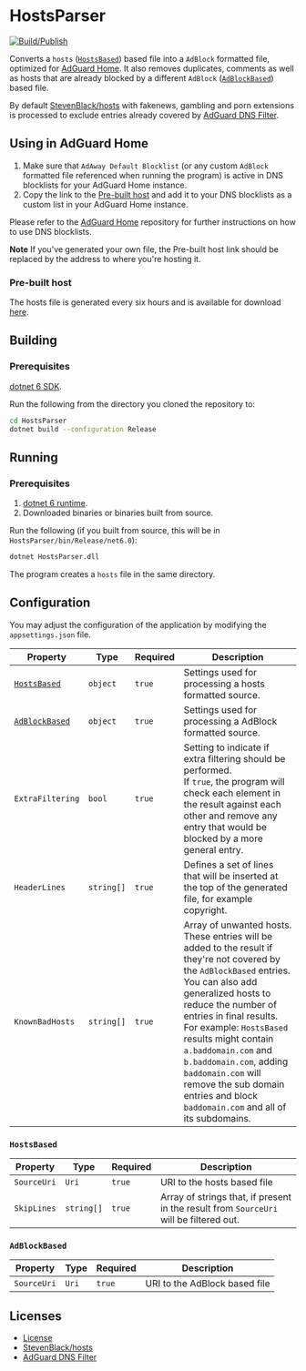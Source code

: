 # HostsParser
[![Build/Publish](https://github.com/henrikwidlund/HostsParser/actions/workflows/publish-hosts.yml/badge.svg)](https://github.com/henrikwidlund/HostsParser/actions/workflows/publish-hosts.yml)

Converts a `hosts` ([`HostsBased`](#hostsbased)) based file into a `AdBlock` formatted file, optimized for [AdGuard Home](https://github.com/AdguardTeam/AdGuardHome).
It also removes duplicates, comments as well as hosts that are already blocked by a different `AdBlock` ([`AdBlockBased`](#adblockbased)) based file.

By default [StevenBlack/hosts](https://github.com/StevenBlack/hosts) with fakenews, gambling and porn extensions is processed to exclude entries already covered by [AdGuard DNS Filter](https://github.com/AdguardTeam/AdGuardSDNSFilter).

## Using in AdGuard Home
1. Make sure that `AdAway Default Blocklist` (or any custom `AdBlock` formatted file referenced when running the program) is active in DNS blocklists for your AdGuard Home instance.
2. Copy the link to the [Pre-built host](#pre-built-host) and add it to your DNS blocklists as a custom list in your AdGuard Home instance.

Please refer to the [AdGuard Home](https://github.com/AdguardTeam/AdGuardHome) repository for further instructions on how to use DNS blocklists.

**Note** If you've generated your own file, the Pre-built host link should be replaced by the address to where you're hosting it.

### Pre-built host
The hosts file is generated every six hours and is available for download [here](https://henrikwidlund.github.io/HostsParser/hosts).

## Building
### Prerequisites
[dotnet 6 SDK](https://dotnet.microsoft.com/download).

Run the following from the directory you cloned the repository to:
```sh
cd HostsParser
dotnet build --configuration Release
```

## Running
### Prerequisites
1. [dotnet 6 runtime](https://dotnet.microsoft.com/download).
2. Downloaded binaries or binaries built from source.

Run the following (if you built from source, this will be in `HostsParser/bin/Release/net6.0`):
```sh
dotnet HostsParser.dll
```

The program creates a `hosts` file in the same directory.

## Configuration
You may adjust the configuration of the application by modifying the `appsettings.json` file.

| Property | Type | Required | Description |
|---|---|---|---|
|[`HostsBased`](#hostsbased)|`object`|`true`|Settings used for processing a hosts formatted source.|
|[`AdBlockBased`](#adblockbased)|`object`|`true`|Settings used for processing a AdBlock formatted source.|
|`ExtraFiltering`|`bool`|`true`|Setting to indicate if extra filtering should be performed.<br>If `true`, the program will check each element in the result against each other and remove any entry that would be blocked by a more general entry.|
|`HeaderLines`|`string[]`|`true`|Defines a set of lines that will be inserted at the top of the generated file, for example copyright.|
|`KnownBadHosts`|`string[]`|`true`|Array of unwanted hosts. These entries will be added to the result if they're not covered by the `AdBlockBased` entries.<br>You can also add generalized hosts to reduce the number of entries in final results.<br>For example: `HostsBased` results might contain `a.baddomain.com` and `b.baddomain.com`, adding `baddomain.com` will remove the sub domain entries and block `baddomain.com` and all of its subdomains.|

### <a name="hostsbased"></a>`HostsBased`
| Property | Type | Required | Description |
|---|---|---|---|
|`SourceUri`|`Uri`|`true`|URI to the hosts based file|
|`SkipLines`|`string[]`|`true`|Array of strings that, if present in the result from `SourceUri` will be filtered out.|

### <a name="adblockbased"></a>`AdBlockBased`
| Property | Type | Required | Description |
|---|---|---|---|
|`SourceUri`|`Uri`|`true`|URI to the AdBlock based file|

## Licenses
- [License](LICENSE)
- [StevenBlack/hosts](https://github.com/StevenBlack/hosts/blob/master/license.txt)
- [AdGuard DNS Filter](https://github.com/AdguardTeam/AdGuardSDNSFilter/blob/master/LICENSE)
